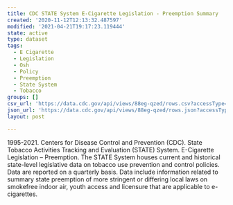 ```yaml
---
title: CDC STATE System E-Cigarette Legislation - Preemption Summary
created: '2020-11-12T12:13:32.487597'
modified: '2021-04-21T19:17:23.119444'
state: active
type: dataset
tags:
  - E Cigarette
  - Legislation
  - Osh
  - Policy
  - Preemption
  - State System
  - Tobacco
groups: []
csv_url: 'https://data.cdc.gov/api/views/88eg-qzed/rows.csv?accessType=DOWNLOAD'
json_url: 'https://data.cdc.gov/api/views/88eg-qzed/rows.json?accessType=DOWNLOAD'
layout: post

---
```

1995-2021. Centers for Disease Control and Prevention (CDC). State Tobacco Activities Tracking and Evaluation (STATE) System. E-Cigarette Legislation – Preemption. The STATE System houses current and historical state-level legislative data on tobacco use prevention and control policies. Data are reported on a quarterly basis. Data include information related to summary state preemption of more stringent or differing local laws on smokefree indoor air, youth access and licensure that are applicable to e-cigarettes.
